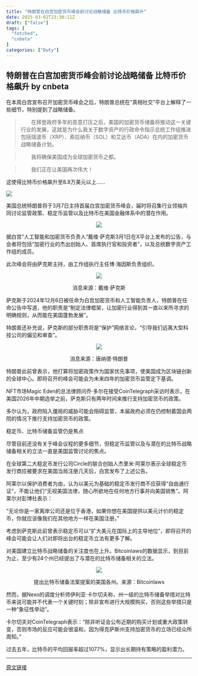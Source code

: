 ```yaml
---
title: "特朗普在白宫加密货币峰会前讨论战略储备 比特币价格飙升"
date: 2025-03-02T23:30:11Z
draft: ["false"]
tags: [
  "fetched",
  "cnbeta"
]
categories: ["Duty"]
---
```

特朗普在白宫加密货币峰会前讨论战略储备 比特币价格飙升 by cnbeta
------
<div style="margin-top:10px" class="content" id="artibody"><p>在本周白宫宣布召开加密货币峰会之后，特朗普总统在“真相社交”平台上解释了一些细节，特别提到了战略储备。</p><div class="article-global"></div><blockquote>　　在拜登政府多年的恶意打压之后，美国的加密货币储备将推动这一关键行业的发展，这就是为什么我关于数字资产的行政命令指示总统工作组推进包括瑞波币（XRP）、索拉纳币（SOL）和艾达币（ADA）在内的加密货币战略储备计划。</blockquote><blockquote>　　我将确保美国成为全球加密货币之都。</blockquote><blockquote>　　我们正在让美国再次伟大！</blockquote><p>这使得比特币价格飙升至8.8万美元以上……</p><p><img src="https://n.sinaimg.cn/finance/transform/72/w550h322/20250303/7e39-824d5630e1145e84919f73b242735aad.jpg"><br></p><p>美国总统特朗普将于3月7日主持首届白宫加密货币峰会，届时将召集行业领袖共同讨论监管政策、稳定币监管以及比特币在美国金融体系中的潜在作用。</p><p style="text-align: center;"><img src="https://n.sinaimg.cn/finance/transform/115/w550h365/20250303/d74f-32fee4f3a6a02805ed9b599362ce37b7.jpg"><br></p><p>据白宫“人工智能和加密货币负责人”戴维·萨克斯3月1日在X平台上发布的公告，与会者将包括“加密行业的杰出创始人、首席执行官和投资者”，以及总统数字资产工作组的成员。</p><p>此次峰会将由萨克斯主持，由工作组执行主任博·海因斯负责组织。</p><p style="text-align: center;"><img src="https://n.sinaimg.cn/finance/transform/705/w550h955/20250303/a406-7ada172cbf3692f40c60ac306c2d6418.jpg"><br></p><p style="text-align: center;">消息来源：戴维·萨克斯</p><p>萨克斯于2024年12月6日被任命为白宫加密货币和人工智能负责人，特朗普在任命公告中写道，他的职责是“制定法律框架，让加密行业得到其一直以来所寻求的明确规则，从而能在美国蓬勃发展”。</p><p>特朗普还补充说，萨克斯的部分职责将是“保护”网络言论，“引导我们远离大型科技公司的偏见和审查”。</p><p style="text-align: center;"><img src="https://n.sinaimg.cn/finance/transform/83/w550h333/20250303/eff2-56c8b28f7496ed85ca0ee5ff63206efe.jpg"><br></p><p style="text-align: center;">消息来源：唐纳德·特朗普</p><p>特朗普此前曾表示，他打算将加密政策作为国家优先事项，使美国成为区块链创新的全球中心。即将召开的峰会可能会为未来四年的加密货币监管定下基调。</p><p>NFT市场Magic Eden的总法律顾问乔·多尔在接受CoinTelegraph采访时表示，在美国2026年中期选举之前，萨克斯只有两年时间来推行支持加密货币的政策。</p><p>多尔认为，政府陷入僵局的威胁可能会阻碍监管，本届政府必须在仍控制着国会两院的情况下推行支持加密货币的政策。</p><p>稳定币、比特币储备监管仍是焦点</p><p>尽管目前还没有关于峰会议程的更多细节，但稳定币监管以及与潜在的比特币战略储备相关的立法一直是美国监管讨论的焦点。</p><p>在全球第二大稳定币发行公司Circle的联合创始人杰里米·阿莱尔表示全球稳定币发行商应被要求在美国当局注册几天后，白宫发布了上述公告。</p><p>阿莱尔以保护消费者为由，认为以美元为基础的稳定币发行商不应获得“自由通行证”，不能让他们“无视美国法律，随心所欲地在任何地方行事并向美国销售”。阿莱尔对彭博社表示：</p><p>“无论你是一家离岸公司还是位于香港，如果你想在美国提供以美元计价的稳定币，你就应该像我们在其他地方一样在美国注册。”</p><p>考虑到萨克斯此前曾表示稳定币可以“扩大美元在国际上的主导地位”，即将召开的峰会可能会让人们对即将出台的稳定币立法有更多了解。</p><p>对美国建立比特币战略储备的关注度也在上升。Bitcoinlaws的数据显示，到目前为止，至少有24个州已经提出了与潜在的比特币储备相关的立法。</p><p style="text-align: center;"><img src="https://n.sinaimg.cn/finance/transform/64/w550h314/20250303/162c-131947fcc149f7c955e2f95588d42d46.jpg"><br></p><p style="text-align: center;">提出比特币储备法案提案的美国各州。来源：Bitcoinlaws</p><p>然而，据Nexo的调度分析师伊利亚·卡尔切夫称，州一级的比特币储备举措对比特币来说可能并不代表一个关键时刻；除非宣布进行大规模购买，否则这些举措只是一种“象征性举动”。</p><p>卡尔切夫对CoinTelegraph表示：“除非听证会公布近期的购买计划或重大政策转变，否则市场的反应可能会很温和，因为得克萨斯州支持加密货币的立场已经众所周知。”</p><p>过去五年，比特币的平均回报率超过1077%，显示出长期持有策略的盈利潜力。</p></div>  
<hr>
<a href="https://m.cnbeta.com.tw/wap/view/1482626.htm",target="_blank" rel="noopener noreferrer">原文链接</a>
